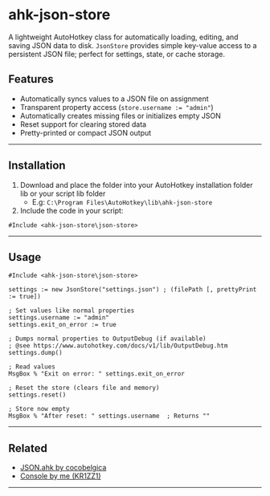 # ahk-json-store

A lightweight AutoHotkey class for automatically loading, editing, and saving JSON data to disk.
`JsonStore` provides simple key-value access to a persistent JSON file; perfect for settings, state, or cache storage.

## Features

- Automatically syncs values to a JSON file on assignment
- Transparent property access (`store.username := "admin"`)
- Automatically creates missing files or initializes empty JSON
- Reset support for clearing stored data
- Pretty-printed or compact JSON output

---

## Installation

1. Download and place the folder into your AutoHotkey installation folder lib or your script lib folder
    - E.g: `C:\Program Files\AutoHotkey\lib\ahk-json-store`
2. Include the code in your script:

```ahk
#Include <ahk-json-store\json-store>
```

---

## Usage

```ahk
#Include <ahk-json-store\json-store>

settings := new JsonStore("settings.json") ; (filePath [, prettyPrint := true])

; Set values like normal properties
settings.username := "admin"
settings.exit_on_error := true

; Dumps normal properties to OutputDebug (if available)
; @see https://www.autohotkey.com/docs/v1/lib/OutputDebug.htm
settings.dump()

; Read values
MsgBox % "Exit on error: " settings.exit_on_error

; Reset the store (clears file and memory)
settings.reset()

; Store now empty
MsgBox % "After reset: " settings.username  ; Returns ""
```

---

## Related

- [JSON.ahk by cocobelgica](https://github.com/cocobelgica/AutoHotkey-JSON)
- [Console by me (KR1ZZ1)](https://github.com/KR1ZZ1/ahk-console)

---
